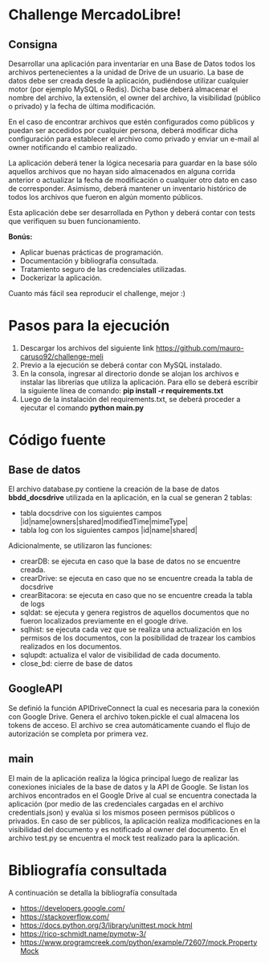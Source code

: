 # Challenge MercadoLibre!
## Consigna
Desarrollar una aplicación para inventariar en una Base de Datos todos los archivos pertenecientes a la unidad de Drive de un usuario. La base de datos debe ser creada desde la aplicación, pudiéndose utilizar cualquier motor (por ejemplo MySQL o Redis). Dicha base deberá almacenar el nombre del archivo, la extensión, el owner del archivo, la visibilidad (público o privado) y la fecha de última modificación.

En el caso de encontrar archivos que estén configurados como públicos y puedan ser accedidos por cualquier persona, deberá modificar dicha configuración para establecer el archivo como privado y enviar un e-mail al owner notificando el cambio realizado.

La aplicación deberá tener la lógica necesaria para guardar en la base sólo aquellos archivos que no hayan sido almacenados en alguna corrida anterior o actualizar la fecha de modificación o cualquier otro dato en caso de corresponder. Asimismo, deberá mantener un inventario histórico de todos los archivos que fueron en algún momento públicos.

Esta aplicación debe ser desarrollada en Python y deberá contar con tests que verifiquen su buen funcionamiento.

**Bonús:**

 - Aplicar buenas prácticas de programación. 
 - Documentación y bibliografía consultada. 
 - Tratamiento seguro de las credenciales utilizadas. 
 - Dockerizar la aplicación.

Cuanto más fácil sea reproducir el challenge, mejor :)

# Pasos para la ejecución

 1. Descargar los archivos del siguiente link https://github.com/mauro-caruso92/challenge-meli 
 2. Previo a la ejecución se deberá contar con MySQL instalado.
 3. En la consola, ingresar al directorio donde se alojan los archivos e instalar las librerías que utiliza la aplicación. Para ello se deberá escribir la siguiente línea de comando: **pip install -r requirements.txt**
 4. Luego de la instalación del requirements.txt, se deberá proceder a ejecutar el comando **python main.py**


# Código fuente
## Base de datos

El archivo database.py contiene la creación de la base de datos **bbdd_docsdrive** utilizada en la aplicación, en la cual se generan 2 tablas:

 - tabla docsdrive con los siguientes campos
|id|name|owners|shared|modifiedTime|mimeType|
 - tabla log con los siguientes campos
|id|name|shared|

Adicionalmente, se utilizaron las funciones:

 - crearDB: se ejecuta en caso que la base de datos no se encuentre creada.
 - crearDrive: se ejecuta en caso que no se encuentre creada la tabla de docsdrive
 - crearBitacora: se ejecuta en caso que no se encuentre creada la tabla de logs
 - sqldat: se ejecuta y genera registros de aquellos documentos que no fueron localizados previamente en el google drive.
 - sqlhist: se ejecuta cada vez que se realiza una actualización en los permisos de los documentos, con la posibilidad de trazear los cambios realizados en los documentos. 
 - sqlupdt: actualiza el valor de visibilidad de cada documento.
 - close_bd: cierre de base de datos

## GoogleAPI

Se definió la función APIDriveConnect la cual es necesaria para la conexión con Google Drive. Genera el archivo token.pickle el cual almacena los tokens de acceso. El archivo se crea automáticamente cuando el flujo de autorización se completa por primera vez.

## main
El main de la aplicación realiza la lógica principal luego de realizar las conexiones iniciales de la base de datos y la API de Google.
Se listan los archivos encontrados en el Google Drive al cual se encuentra conectada la aplicación (por medio de las credenciales cargadas en el archivo credentials.json) y evalúa si los mismos poseen permisos públicos o privados. En caso de ser públicos, la aplicación realiza modificaciones en la visibilidad del documento y es notificado al owner del documento.
En el archivo test.py se encuentra el mock test realizado para la aplicación. 


# Bibliografía consultada

A continuación se detalla la bibliografía consultada

 - https://developers.google.com/
 - https://stackoverflow.com/
 - https://docs.python.org/3/library/unittest.mock.html
 - https://rico-schmidt.name/pymotw-3/
 - https://www.programcreek.com/python/example/72607/mock.PropertyMock
